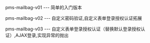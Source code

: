 pms-mailbag-v01 --- 简单的入门版本

pms-mailbag-v02 --- 自定义密码验证,自定义表单登录授权认证拓展

pms-mailbag-v03 ---  自定义表单登录授权认证（替换默认登录授权认证）,AJAX登录,实现异常的抛出